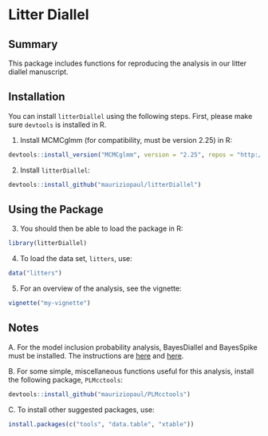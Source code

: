 # Litter Diallel

## Summary

This package includes functions for reproducing the analysis in our litter diallel manuscript.

## Installation

You can install `litterDiallel` using the following steps. First, please make sure `devtools` is installed in R.

1. Install MCMCglmm (for compatibility, must be version 2.25) in R:

```R
devtools::install_version("MCMCglmm", version = "2.25", repos = "http://cran.us.r-project.org")
```

2. Install `litterDiallel`:

```R
devtools::install_github("mauriziopaul/litterDiallel")
```

## Using the Package

3. You should then be able to load the package in R:

```R
library(litterDiallel)
``` 

4. To load the data set, `litters`, use:

```R
data("litters")
```

5. For an overview of the analysis, see the vignette:

```R
vignette("my-vignette")
```

## Notes

A. For the model inclusion probability analysis, BayesDiallel and BayesSpike must be installed. The instructions are [here](http://valdarlab.unc.edu/software/bayesdiallel/BayesDiallel.html) and [here](http://valdarlab.unc.edu/software/bayesdiallel/BayesDiallel.html).

B. For some simple, miscellaneous functions useful for this analysis, install the following package, `PLMcctools`:

```R
devtools::install_github("mauriziopaul/PLMcctools")
```

C. To install other suggested packages, use:

```R
install.packages(c("tools", "data.table", "xtable"))
```

